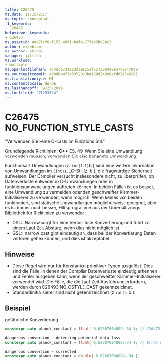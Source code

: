```yaml
---
title: C26475
ms.date: 11/15/2017
ms.topic: conceptual
f1_keywords:
- C26475
helpviewer_keywords:
- C26475
ms.assetid: 4ed71cf8-f155-4961-b4fe-77feb3b880c3
author: mikeblome
ms.author: mblome
manager: jillfra
ms.workload:
- multiple
ms.openlocfilehash: ac4dca724223da9e251f6c73884e8e37d28479a9
ms.sourcegitcommit: e98db44f3a33529b0ba188d24390efd09e548191
ms.translationtype: MT
ms.contentlocale: de-DE
ms.lasthandoff: 09/25/2019
ms.locfileid: "71253324"
---
```

# <a name="c26475-no_function_style_casts"></a>C26475 NO_FUNCTION_STYLE_CASTS

"Verwenden Sie keine C-casts im Funktions Stil."

Grundlegende Richtlinien: **C++** ES. 49: Wenn Sie eine Umwandlung verwenden müssen, verwenden Sie eine benannte Umwandlung.

Funktionsart Umwandlungen (z. `int(1.1)`b.) sind eine weitere Inkarnation von Umwandlungen im `(int)1.1`C-Stil (z. b.), die fragwürdige Sicherheit aufweisen. Der Compiler versucht insbesondere nicht, zu überprüfen, ob Datenverluste entweder in C-Umwandlungen oder in funktionsumwandlungen auftreten können. In beiden Fällen ist es besser, eine Umwandlung zu vermeiden oder den geschweifter Klammer-Initialisierer zu verwenden, wenn möglich. Wenn keines von beiden funktioniert, sind statische Umwandlungen möglicherweise geeignet, aber es ist immer noch besser, Hilfsprogramme aus der Unterstützungs Bibliothek für Richtlinien zu verwenden:

- GSL:: Narrow sorgt für eine Verlust lose Konvertierung und führt zu einem Lauf Zeit Absturz, wenn dies nicht möglich ist.
- GSL:: narrow_cast gibt eindeutig an, dass bei der Konvertierung Daten verloren gehen können, und dies ist akzeptabel.

## <a name="remarks"></a>Hinweise

- Diese Regel wird nur für Konstanten primitiver Typen ausgelöst. Dies sind die Fälle, in denen der Compiler Datenverluste eindeutig erkennen und Fehler ausgeben kann, wenn der geschweifter Klammer-Initialisierer verwendet wird. Die Fälle, die die Lauf Zeit Ausführung erfordern, werden durch C26493 NO_CSTYLE_CAST gekennzeichnet.
- Standardinitialisierer sind nicht gekennzeichnet (z `int()`. b.).

## <a name="example"></a>Beispiel

gefährliche Konvertierung

```cpp
constexpr auto planck_constant = float( 6.62607004082e-34 ); // C26475
```

```cpp
dangerous conversion – detecting potential data loss
constexpr auto planck_constant = float{ 6.62607004082e-34 }; // Error C2397
```

```cpp
dangerous conversion – corrected
constexpr auto planck_constant = double{ 6.62607004082e-34 };
```
